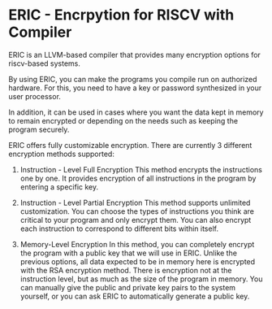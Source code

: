 # ERIC - Encrpytion for RISCV with Compiler 
ERIC is an LLVM-based compiler that provides many encryption options for riscv-based systems.

By using ERIC, you can make the programs you compile run on authorized hardware. For this, you need to have a key or password synthesized in your user processor.

In addition, it can be used in cases where you want the data kept in memory to remain encrypted or depending on the needs such as keeping the program securely.

ERIC offers fully customizable encryption. There are currently 3 different encryption methods supported:
1. Instruction - Level Full Encryption
   This method encrypts the instructions one by one. It provides encryption of all instructions in the program by entering a specific key.
   
2. Instruction - Level Partial Encryption
 This method supports unlimited customization. You can choose the types of instructions you think are critical to your program and only encrypt them. You can also encrypt each instruction to correspond to different bits within itself.
 
3. Memory-Level Encryption
 In this method, you can completely encrypt the program with a public key that we will use in ERIC. Unlike the previous options, all data expected to be in memory here is encrypted with the RSA encryption method. There is encryption not at the instruction level, but as much as the size of the program in memory. You can manually give the public and private key pairs to the system yourself, or you can ask ERIC to automatically generate a public key.
